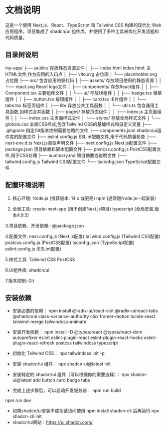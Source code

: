 # 文档说明
这是一个使用 Next.js、React、TypeScript 和 Tailwind CSS 构建的现代化 Web 应用程序。项目集成了 shadcn/ui 组件库，并使用了多种工具来优化开发流程和代码质量。

## 目录树说明
my-app/
├── public/ 存放静态资源文件 
│   ├── index.html index.html: 主HTML文件,作为应用的入口点
│   ├── vite.svg  占位图
│   └── placeholder.svg  占位图
├── src/ 包含应用的源代码
│   ├── assets/ 存放项目使用的静态资源
│   │   └── react.svg  React logo文件
│   ├── components/  存放React组件
│   │   ├── Component.tsx 主要组件文件
│   │   └── ui/ 存放UI组件
│   │       ├── badge.tsx 徽章组件
│   │       ├── button.tsx 按钮组件
│   │       ├── card.tsx 卡片组件
│   │       └── tabs.tsx 标签页组件
│   ├── lib/ 存放公共工具函数
│   │   └── utils.ts 包含通用工具函数,如样式合并函数
│   ├── pages/ 存放页面组件
│   │   ├── index.js  主页面组件
│   │   └── index.css  主页面样式文件
│   └── styles/  存放全局样式文件
│       └── globals.css 全局CSS样式,包含Tailwind CSS的基础样式和自定义变量
├── .gitignore 指定Git版本控制需要忽略的文件
├── components.json shadcn/ui组件库的配置文件
├── eslint.config.js  ESLint配置文件,用于代码质量检查
├── next-env.d.ts Next.js类型声明文件
├── next.config.js Next.js配置文件
├── package.json 项目依赖和脚本配置文件
├── postcss.config.js PostCSS配置文件,用于CSS处理
├── summary.md 项目摘要或说明文件
├── tailwind.config.js Tailwind CSS配置文件
└── tsconfig.json TypeScript配置文件

## 配置环境说明
1. 核心环境:
Node.js (推荐版本: 14.x 或更高)
npm (通常随Node.js一起安装)

2. 全局工具:
create-next-app (用于创建Next.js项目)
typescript (全局安装,版本4.9.5)

3.项目依赖、开发依赖:: @package.json

4.配置文件:
next.config.js (Next.js配置)
tailwind.config.js (Tailwind CSS配置)
postcss.config.js (PostCSS配置)
tsconfig.json (TypeScript配置)
eslint.config.js (ESLint配置)

5.样式工具:
Tailwind CSS 
PostCSS

6.UI组件库:
shadcn/ui

7.版本控制:
Git

## 安装依赖

- 安装必要的依赖：
npm install @radix-ui/react-slot @radix-ui/react-tabs @shadcn/ui class-variance-authority clsx framer-motion lucide-react tailwind-merge tailwindcss-animate

- 安装开发依赖：
npm install -D @types/react @types/react-dom autoprefixer eslint eslint-plugin-react eslint-plugin-react-hooks eslint-plugin-react-refresh postcss tailwindcss typescript

- 初始化 Tailwind CSS：
npx tailwindcss init -p

- 安装 shadcn/ui 组件：
npx shadcn-ui@latest init

- 安装特定的 shadcn/ui 组件（可以根据你的需要选择）：
npx shadcn-ui@latest add button card badge tabs

- 完成上述步骤后，可以启动开发服务器：
npm run build

npm run dev

- 如果shadcn/ui安装不成功请访问使用 npm install shadcn-cli 后再运行 npx shadcn-cli init 
- shadcn/ui网站：https://ui.shadcn.com/




